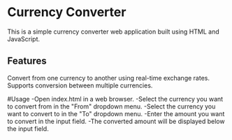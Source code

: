# Currency Converter
This is a simple currency converter web application built using HTML and JavaScript.

## Features
Convert from one currency to another using real-time exchange rates.
Supports conversion between multiple currencies.

#Usage
-Open index.html in a web browser.
-Select the currency you want to convert from in the "From" dropdown menu.
-Select the currency you want to convert to in the "To" dropdown menu.
-Enter the amount you want to convert in the input field.
-The converted amount will be displayed below the input field.
